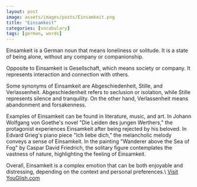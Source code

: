 ```yaml
---
layout: post
image: assets/images/posts/Einsamkeit.png
title: "Einsamkeit"
categories: [vocabulary]
tags: [german, words]
---
```


Einsamkeit is a German noun that means loneliness or solitude. It is a state of being alone, without any company or companionship. 

Opposite to Einsamkeit is Gesellschaft, which means society or company. It represents interaction and connection with others.

Some synonyms of Einsamkeit are Abgeschiedenheit, Stille, and Verlassenheit. Abgeschiedenheit refers to seclusion or isolation, while Stille represents silence and tranquility. On the other hand, Verlassenheit means abandonment and forsakenness. 

Examples of Einsamkeit can be found in literature, music, and art. In Johann Wolfgang von Goethe's novel "Die Leiden des jungen Werthers," the protagonist experiences Einsamkeit after being rejected by his beloved. In Edvard Grieg's piano piece "Ich liebe dich," the melancholic melody conveys a sense of Einsamkeit. In the painting "Wanderer above the Sea of Fog" by Caspar David Friedrich, the solitary figure contemplates the vastness of nature, highlighting the feeling of Einsamkeit.

Overall, Einsamkeit is a complex emotion that can be both enjoyable and distressing, depending on the context and personal preferences.\ <a id="yg-widget-0" class="youglish-widget" data-query="Einsamkeit" data-lang="german" data-components="8412" data-auto-start="0" data-bkg-color="theme_light" data-title="How%20to%20pronounce%20Einsamkeit%20in%20German"  rel="nofollow" href="https://youglish.com">Visit YouGlish.com</a><script async src="https://youglish.com/public/emb/widget.js" charset="utf-8"></script>